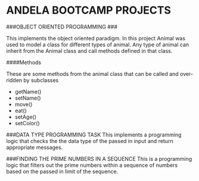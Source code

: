 # ANDELA BOOTCAMP PROJECTS

###OBJECT ORIENTED PROGRAMMING ###

 This implements the object oriented paradigm. In this project Animal was used to model a class for different types of animal.
 Any type of animal can inherit from the Animal class and call methods defined in that class.
 
####Methods
  
  These are some methods from the animal class that can be called and over-ridden by subclasses
  + getName()
  + setName()
  + move()
  + eat()
  + setAge()
  + setColor()
 

###DATA TYPE PROGRAMMING TASK
This implements a programming logic that checks the the data type of the passed in input and return appropriate messages.


###FINDING THE PRIME NUMBERS IN A SEQUENCE 
 This is a programming logic that filters out the prime numbers within a sequence of numbers based on the passed in limit of the sequence.

